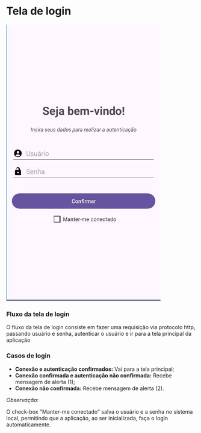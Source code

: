 # Tela de login

![login](imagens/login.jpeg)

### Fluxo da tela de login

O fluxo da tela de login consiste em fazer uma requisição via protocolo http, passando usuário e senha, autenticar o usuário e ir para a tela principal da aplicação


### Casos de login

- **Conexão e autenticação confirmados:** Vai para a tela principal;
- **Conexão confirmada e autenticação não confirmada:** Recebe mensagem de alerta (1);
- **Conexão não confirmada:** Recebe mensagem de alerta (2).

*Observação:*

O check-box "Manter-me conectado" salva o usuário e a senha no sistema local, permitindo que a aplicação, ao ser inicializada, faça o login automaticamente.
